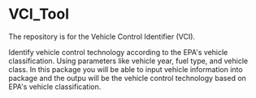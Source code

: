 # VCI_Tool
The repository is for the Vehicle Control Identifier (VCI). 

Identify vehicle control technology according to the EPA's vehicle classification. Using parameters like vehicle year, fuel type, and vehicle class.
In this package you will be able to input vehicle information into package and the outpu will be the vehicle control technology based on EPA's vehicle classification.
